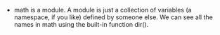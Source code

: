 - math is a module. A module is just a collection of variables (a namespace, if you like) defined by someone else. We can see all the names in math using the built-in function dir().
